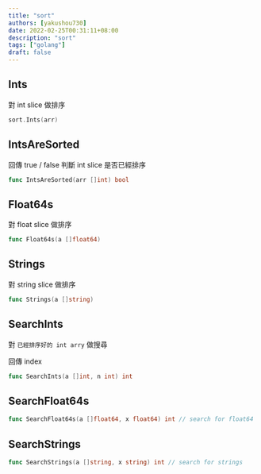 ```yaml
---
title: "sort"
authors: [yakushou730]
date: 2022-02-25T00:31:11+08:00
description: "sort"
tags: ["golang"]
draft: false
---
```


## Ints
對 int slice 做排序
```go
sort.Ints(arr)
```

## IntsAreSorted
回傳 true / false 判斷 int slice 是否已經排序
```go
func IntsAreSorted(arr []int) bool
```

## Float64s
對 float slice 做排序
```go
func Float64s(a []float64)
```

## Strings
對 string slice 做排序
```go
func Strings(a []string)
```

## SearchInts
對 `已經排序好的 int arry` 做搜尋

回傳 index

```go
func SearchInts(a []int, n int) int
```

## SearchFloat64s
```go
func SearchFloat64s(a []float64, x float64) int // search for float64 
```

## SearchStrings
```go
func SearchStrings(a []string, x string) int // search for strings
```

